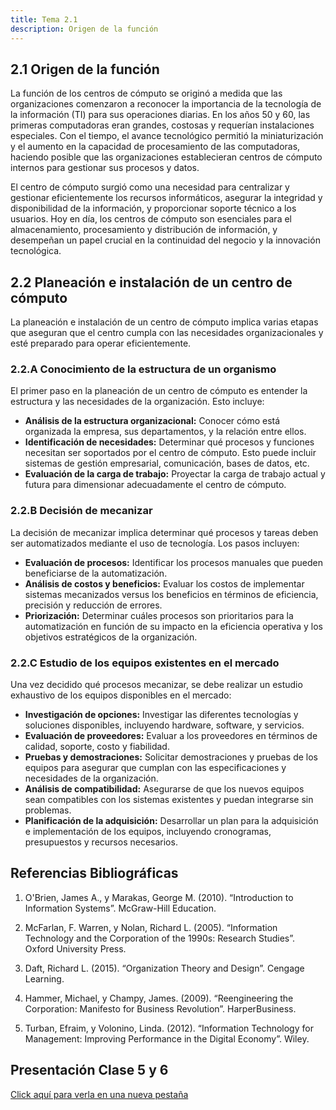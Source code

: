 ```yaml
---
title: Tema 2.1
description: Origen de la función
---
```

## 2.1 Origen de la función

La función de los centros de cómputo se originó a medida que las organizaciones comenzaron a reconocer la importancia de la tecnología de la información (TI) para sus operaciones diarias. En los años 50 y 60, las primeras computadoras eran grandes, costosas y requerían instalaciones especiales. Con el tiempo, el avance tecnológico permitió la miniaturización y el aumento en la capacidad de procesamiento de las computadoras, haciendo posible que las organizaciones establecieran centros de cómputo internos para gestionar sus procesos y datos.

El centro de cómputo surgió como una necesidad para centralizar y gestionar eficientemente los recursos informáticos, asegurar la integridad y disponibilidad de la información, y proporcionar soporte técnico a los usuarios. Hoy en día, los centros de cómputo son esenciales para el almacenamiento, procesamiento y distribución de información, y desempeñan un papel crucial en la continuidad del negocio y la innovación tecnológica.

## 2.2 Planeación e instalación de un centro de cómputo

La planeación e instalación de un centro de cómputo implica varias etapas que aseguran que el centro cumpla con las necesidades organizacionales y esté preparado para operar eficientemente.

### 2.2.A Conocimiento de la estructura de un organismo

El primer paso en la planeación de un centro de cómputo es entender la estructura y las necesidades de la organización. Esto incluye:

- **Análisis de la estructura organizacional:** Conocer cómo está organizada la empresa, sus departamentos, y la relación entre ellos.
- **Identificación de necesidades:** Determinar qué procesos y funciones necesitan ser soportados por el centro de cómputo. Esto puede incluir sistemas de gestión empresarial, comunicación, bases de datos, etc.
- **Evaluación de la carga de trabajo:** Proyectar la carga de trabajo actual y futura para dimensionar adecuadamente el centro de cómputo.

### 2.2.B Decisión de mecanizar

La decisión de mecanizar implica determinar qué procesos y tareas deben ser automatizados mediante el uso de tecnología. Los pasos incluyen:

- **Evaluación de procesos:** Identificar los procesos manuales que pueden beneficiarse de la automatización.
- **Análisis de costos y beneficios:** Evaluar los costos de implementar sistemas mecanizados versus los beneficios en términos de eficiencia, precisión y reducción de errores.
- **Priorización:** Determinar cuáles procesos son prioritarios para la automatización en función de su impacto en la eficiencia operativa y los objetivos estratégicos de la organización.

### 2.2.C Estudio de los equipos existentes en el mercado

Una vez decidido qué procesos mecanizar, se debe realizar un estudio exhaustivo de los equipos disponibles en el mercado:

- **Investigación de opciones:** Investigar las diferentes tecnologías y soluciones disponibles, incluyendo hardware, software, y servicios.
- **Evaluación de proveedores:** Evaluar a los proveedores en términos de calidad, soporte, costo y fiabilidad.
- **Pruebas y demostraciones:** Solicitar demostraciones y pruebas de los equipos para asegurar que cumplan con las especificaciones y necesidades de la organización.
- **Análisis de compatibilidad:** Asegurarse de que los nuevos equipos sean compatibles con los sistemas existentes y puedan integrarse sin problemas.
- **Planificación de la adquisición:** Desarrollar un plan para la adquisición e implementación de los equipos, incluyendo cronogramas, presupuestos y recursos necesarios.

## Referencias Bibliográficas

1. O'Brien, James A., y Marakas, George M. (2010). “Introduction to Information Systems”. McGraw-Hill Education.

2. McFarlan, F. Warren, y Nolan, Richard L. (2005). “Information Technology and the Corporation of the 1990s: Research Studies”. Oxford University Press.

3. Daft, Richard L. (2015). “Organization Theory and Design”. Cengage Learning.

4. Hammer, Michael, y Champy, James. (2009). “Reengineering the Corporation: Manifesto for Business Revolution”. HarperBusiness.

5. Turban, Efraim, y Volonino, Linda. (2012). “Information Technology for Management: Improving Performance in the Digital Economy”. Wiley.

## Presentación Clase 5 y 6

<a href="https://manualcc.eloychavez.dev/Clase5y6.pdf" target="_blank">Click aquí para verla en una nueva pestaña</a>